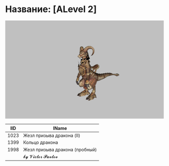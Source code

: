 # Название: [ALevel 2]

![t00001.png](t00001.png)

| IID | IName               |
|-----|---------------------|
| 1023 | Жезл призыва дракона (II) |
| 1399 | Кольцо дракона |
| 1998 | Жезл призыва дракона (пробный) |
|     | 𝓫𝔂 𝓥𝓲𝓬𝓽𝓸𝓻 𝓟𝓪𝓿𝓵𝓸𝓿   |